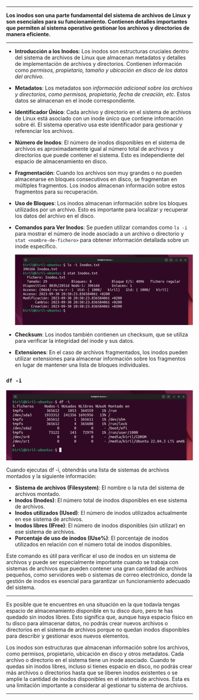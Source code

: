 ***

**Los inodos son una parte fundamental del sistema de archivos de Linux y son esenciales para su funcionamiento. Contienen detalles importantes que permiten al sistema operativo gestionar los archivos y directorios de manera eficiente.**

***

* **Introducción a los Inodos**: Los inodos son estructuras cruciales dentro del sistema de archivos de Linux que almacenan metadatos y detalles de implementación de archivos y directorios. Contienen información como *permisos, propietario, tamaño y ubicación en disco de los datos del archivo.*

* **Metadatos**: Los metadatos son *información adicional sobre los archivos y directorios, como permisos, propietario, fecha de creación, etc*. Estos datos se almacenan en el inode correspondiente.

* **Identificador Único**: Cada archivo y directorio en el sistema de archivos de Linux está asociado con un inode único que contiene información sobre él. El sistema operativo usa este identificador para gestionar y referenciar los archivos.

* **Número de Inodos**: El número de inodos disponibles en el sistema de archivos es aproximadamente igual al número total de archivos y directorios que puede contener el sistema. Esto es independiente del espacio de almacenamiento en disco.

* **Fragmentación**: Cuando los archivos son muy grandes o no pueden almacenarse en bloques consecutivos en disco, se fragmentan en múltiples fragmentos. Los inodos almacenan información sobre estos fragmentos para su recuperación.

* **Uso de Bloques**: Los inodos almacenan información sobre los bloques utilizados por un archivo. Esto es importante para localizar y recuperar los datos del archivo en el disco.

* **Comandos para Ver Inodos**: Se pueden utilizar comandos como `ls -i ` para mostrar el número de inode asociado a un archivo o directorio y `stat <nombre-de-fichero>`  para obtener información detallada sobre un inode específico.

    ![ls-i](/img/601_ls-i.png)



* **Checksum**: Los inodos también contienen un checksum, que se utiliza para verificar la integridad del inode y sus datos.

* **Extensiones**: En el caso de archivos fragmentados, los inodos pueden utilizar extensiones para almacenar información sobre los fragmentos en lugar de mantener una lista de bloques individuales.


### `df -i`

![df -i](/img/601_df-i.png)


Cuando ejecutas df -i, obtendrás una lista de sistemas de archivos montados y la siguiente información:

* **Sistema de archivos (Filesystem)**: El nombre o la ruta del sistema de archivos montado.
* **Inodos (Inodes)**: El número total de inodos disponibles en ese sistema de archivos.
* **Inodos utilizados (IUsed)**: El número de inodos utilizados actualmente en ese sistema de archivos.
* **Inodos libres (IFree)**: El número de inodos disponibles (sin utilizar) en ese sistema de archivos.
* **Porcentaje de uso de inodos (IUse%)**: El porcentaje de inodos utilizados en relación con el número total de inodos disponibles.

Este comando es útil para verificar el uso de inodos en un sistema de archivos y puede ser especialmente importante cuando se trabaja con sistemas de archivos que pueden contener una gran cantidad de archivos pequeños, como servidores web o sistemas de correo electrónico, donde la gestión de inodos es esencial para garantizar un funcionamiento adecuado del sistema.

***
Es posible que te encuentres en una situación en la que todavía tengas espacio de almacenamiento disponible en tu disco duro, pero te has quedado sin inodos libres. Esto significa que, aunque haya espacio físico en tu disco para almacenar datos, no podrás crear nuevos archivos o directorios en el sistema de archivos porque no quedan inodos disponibles para describir y gestionar esos nuevos elementos.

Los inodos son estructuras que almacenan información sobre los archivos, como permisos, propietario, ubicación en disco y otros metadatos. Cada archivo o directorio en el sistema tiene un inode asociado. Cuando te quedas sin inodos libres, incluso si tienes espacio en disco, no podrás crear más archivos o directorios hasta que se liberen inodos existentes o se amplíe la cantidad de inodos disponibles en el sistema de archivos. Esta es una limitación importante a considerar al gestionar tu sistema de archivos.

***